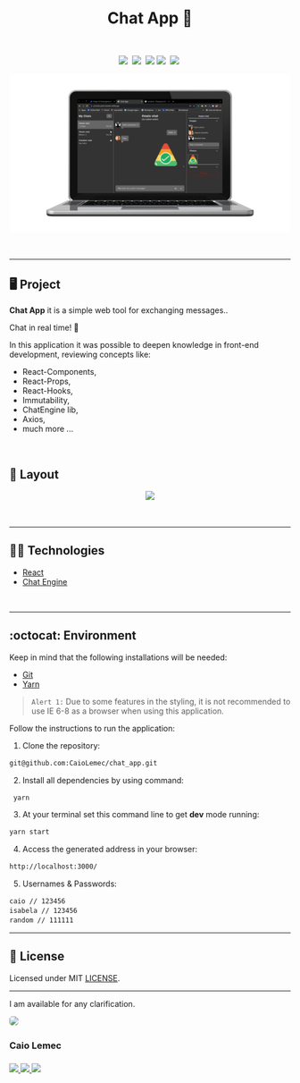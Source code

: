 <h1 align="center">
    Chat App 💬
</h1>
<br>
<p align="center">
  <a href="#desktop_computer-project"><img src="https://img.shields.io/static/v1?label=&message=Project&color=333333&style=for-the-badge&logo=Next.js"/></a>&nbsp;
  <a href="#nail_care-layout"><img src="https://img.shields.io/static/v1?label=&message=Layout&color=333333&style=for-the-badge&logo=CSS3"/></a>&nbsp;
  <a href="#technologist-technologies"><img src="https://img.shields.io/static/v1?label=&message=Technologies&color=333333&style=for-the-badge&logo=Jamstack"/></a>
  <a href="#octocat-environment"><img src="https://img.shields.io/static/v1?label=&message=Environment&color=333333&style=for-the-badge&logo=visual-studio-code"/></a>&nbsp;
  <a href="#bookmark_tabs-license"><img src="https://img.shields.io/static/v1?label=&message=License&color=333333&style=for-the-badge&logo=LibreOffice"/></a>&nbsp;
</p>
<p align="center">
 <img alt="webapp mockup" src="./public/mockup.png" width="auto">
</p>

<br>
<hr>

## :desktop_computer: Project

<strong>Chat App</strong> it is a simple web tool for exchanging messages..

Chat in real time! 🤭

In this application it was possible to deepen knowledge in front-end development, reviewing concepts like: 

- React-Components,
- React-Props,
- React-Hooks,
- Immutability,
- ChatEngine lib,
- Axios,
- much more ...

<br>

## :nail_care: Layout
<p align="center">
<img src="./public/test.gif" width="auto"/>
</p>
<br>
<hr>

## :technologist: Technologies

- [React](https://pt-br.reactjs.org/)
- [Chat Engine](https://chatengine.io/)

<br>
<hr>

## :octocat: Environment

Keep in mind that the following installations will be needed:

- [Git](https://git-scm.com/book/pt-br/v2/Come%C3%A7ando-Instalando-o-Git)
- [Yarn](https://classic.yarnpkg.com/en/docs/install/#debian-stable)

>`Alert 1:` Due to some features in the styling, it is not recommended to use IE 6-8 as a browser when using this application. <br>

Follow the instructions to run the application:

1. Clone the repository: 
```bash 
git@github.com:CaioLemec/chat_app.git
```
2. Install all dependencies by using command:
```bash
 yarn
 ```
3. At your terminal set this command line to get <strong>dev</strong> mode running:
```bash
yarn start
```
4. Access the generated address in your browser:
```bash
http://localhost:3000/
```
5. Usernames & Passwords:
```bash
caio // 123456
isabela // 123456
random // 111111
```
<hr>

## :bookmark_tabs: License

Licensed under MIT [LICENSE](./LICENSE.md).

<hr>

I am available for any clarification. 
    
<img style="border-radius: 30%;" src="https://avatars3.githubusercontent.com/u/59886891?s=460&v=4" width="75px;"/>
<h3>Caio Lemec<h3>
<a href="https://t.me/caiolemec"><img src="https://img.shields.io/badge/Telegram-333333?style=for-the-badge&logo=telegram&logoColor=white"/>
<a href="mailto:caiolemec@gmail.com"><img src="https://img.shields.io/static/v1?label=&message=E-mail&color=333333&style=for-the-badge&logo=Gmail"/>
<a href="https://www.linkedin.com/in/caiolemec/"><img src="https://img.shields.io/static/v1?label=&message=LinkedIn&color=333333&style=for-the-badge&logo=linkedin"/>
<br>
</p>
